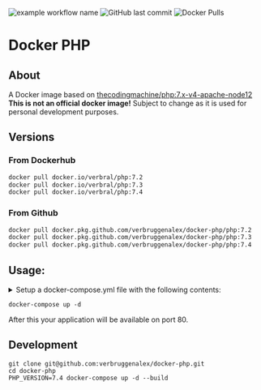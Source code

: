 ![example workflow name](https://github.com/verbruggenalex/docker-php/workflows/Docker%20Image%20CI/badge.svg)
![GitHub last commit](https://img.shields.io/github/last-commit/verbruggenalex/docker-php)
![Docker Pulls](https://img.shields.io/docker/pulls/verbral/php)

# Docker PHP

## About

A Docker image based on [thecodingmachine/php:7.x-v4-apache-node12](https://github.com/thecodingmachine/docker-images-php#general-purpose-php-images-for-docker)
**This is not an official docker image!** Subject to change as
it is used for personal development purposes.

## Versions

### From Dockerhub
```bash
docker pull docker.io/verbral/php:7.2
docker pull docker.io/verbral/php:7.3
docker pull docker.io/verbral/php:7.4
```

### From Github
```bash
docker pull docker.pkg.github.com/verbruggenalex/docker-php/php:7.2
docker pull docker.pkg.github.com/verbruggenalex/docker-php/php:7.3
docker pull docker.pkg.github.com/verbruggenalex/docker-php/php:7.4
```

## Usage:

<details>
 <summary>Setup a docker-compose.yml file with the following contents:</summary>

```yaml
version: '3'
services:
  web:
    image: verbral/php:7.4
    working_dir: ${PWD}
    ports:
      - 80:80
    environment:
      APACHE_DOCUMENT_ROOT: ${PWD}
      # Set your Git user and name for commit purposes.
      GIT_USER_NAME:
      GIT_USER_EMAIL:
      # Set your Github API token for Composer usage.
      GITHUB_API_TOKEN:
      # Set your Wakatime API key if you use the plugin.
      WAKATIME_API_KEY:
    volumes:
      # Mount path as is for xdebug.
      - ${PWD}:${PWD}
      # Mount your SSH folder for git purposes.
      - ~/.ssh:/home/docker/.ssh
```
</details>

```
docker-compose up -d
```

After this your application will be available on port 80.

## Development

```
git clone git@github.com:verbruggenalex/docker-php.git
cd docker-php
PHP_VERSION=7.4 docker-compose up -d --build
```
